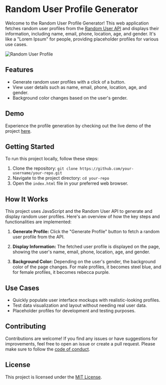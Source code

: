 # Random User Profile Generator

Welcome to the Random User Profile Generator! This web application fetches random user profiles from the [Random User API](https://randomuser.me/) and displays their information, including name, email, phone, location, age, and gender. It's like a "Lorem Ipsum" for people, providing placeholder profiles for various use cases.

![Random User Profile](screenshot.png)

## Features

- Generate random user profiles with a click of a button.
- View user details such as name, email, phone, location, age, and gender.
- Background color changes based on the user's gender.

## Demo

Experience the profile generation by checking out the live demo of the project [here](https://your-demo-link.com).

## Getting Started

To run this project locally, follow these steps:

1. Clone the repository: `git clone https://github.com/your-username/your-repo.git`
2. Navigate to the project directory: `cd your-repo`
3. Open the `index.html` file in your preferred web browser.

## How It Works

This project uses JavaScript and the Random User API to generate and display random user profiles. Here's an overview of how the key steps and functionalities are implemented:

1. **Generate Profile:** Click the "Generate Profile" button to fetch a random user profile from the API.

2. **Display Information:** The fetched user profile is displayed on the page, showing the user's name, email, phone, location, age, and gender.

3. **Background Color:** Depending on the user's gender, the background color of the page changes. For male profiles, it becomes steel blue, and for female profiles, it becomes rebecca purple.

## Use Cases

- Quickly populate user interface mockups with realistic-looking profiles.
- Test data visualization and layout without needing real user data.
- Placeholder profiles for development and testing purposes.

## Contributing

Contributions are welcome! If you find any issues or have suggestions for improvements, feel free to open an issue or create a pull request. Please make sure to follow the [code of conduct](CODE_OF_CONDUCT.md).

## License

This project is licensed under the [MIT License](LICENSE).
